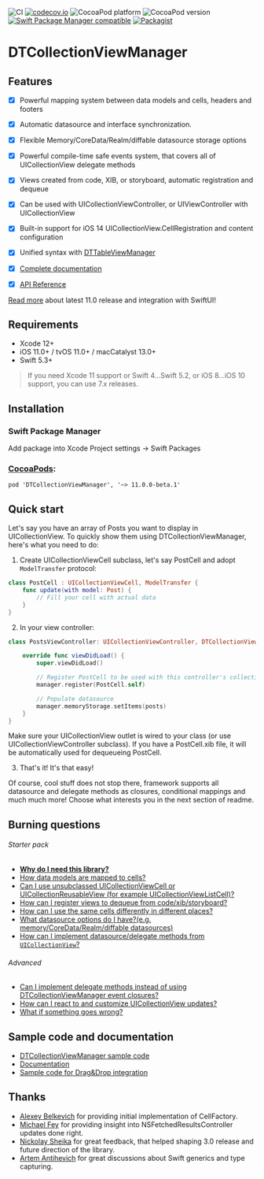 ![CI](https://github.com/DenTelezhkin/DTCollectionViewManager/workflows/CI/badge.svg)
[![codecov.io](http://codecov.io/github/DenTelezhkin/DTCollectionViewManager/coverage.svg?branch=main)](http://codecov.io/github/DenTelezhkin/DTCollectionViewManager?branch=main)
![CocoaPod platform](https://cocoapod-badges.herokuapp.com/p/DTCollectionViewManager/badge.svg)
![CocoaPod version](https://cocoapod-badges.herokuapp.com/v/DTCollectionViewManager/badge.svg)
[![Swift Package Manager compatible](https://img.shields.io/badge/Swift%20Package%20Manager-compatible-brightgreen.svg)](https://github.com/apple/swift-package-manager)
[![Packagist](https://img.shields.io/packagist/l/doctrine/orm.svg)]()

DTCollectionViewManager
================

## Features

- [x] Powerful mapping system between data models and cells, headers and footers
- [x] Automatic datasource and interface synchronization.
- [x] Flexible Memory/CoreData/Realm/diffable datasource storage options
- [x] Powerful compile-time safe events system, that covers all of UICollectionView delegate methods
- [x] Views created from code, XIB, or storyboard, automatic registration and dequeue
- [x] Can be used with UICollectionViewController, or UIViewController with UICollectionView
- [x] Built-in support for iOS 14 UICollectionView.CellRegistration and content configuration
- [x] Unified syntax with [DTTableViewManager](https://github.com/DenTelezhkin/DTTableViewManager)
- [x] [Complete documentation](Documentation)
- [x] [API Reference](https://dentelezhkin.github.io/DTCollectionViewManager/)


[Read more](https://dev.to/dentelezhkin/whats-new-in-dttableviewcollectionviewmanager-11-44co) about latest 11.0 release and integration with SwiftUI!

## Requirements

* Xcode 12+
* iOS 11.0+ / tvOS 11.0+ / macCatalyst 13.0+
* Swift 5.3+

> If you need Xcode 11 support or Swift 4...Swift 5.2, or iOS 8...iOS 10 support, you can use 7.x releases.

## Installation

### Swift Package Manager

Add package into Xcode Project settings -> Swift Packages

### [CocoaPods](http://www.cocoapods.org):

    pod 'DTCollectionViewManager', '~> 11.0.0-beta.1'

## Quick start

Let's say you have an array of Posts you want to display in UICollectionView. To quickly show them using DTCollectionViewManager, here's what you need to do:

1. Create UICollectionViewCell subclass, let's say PostCell and adopt `ModelTransfer` protocol:

```swift
class PostCell : UICollectionViewCell, ModelTransfer {
    func update(with model: Post) {
        // Fill your cell with actual data
    }
}
```

2. In your view controller:

```swift
class PostsViewController: UICollectionViewController, DTCollectionViewManageable {

    override func viewDidLoad() {
        super.viewDidLoad()

        // Register PostCell to be used with this controller's collection view
        manager.register(PostCell.self)

        // Populate datasource
        manager.memoryStorage.setItems(posts)
    }
}    
```

Make sure your UICollectionView outlet is wired to your class (or use UICollectionViewController subclass). If you have a PostCell.xib file, it will be automatically used for dequeueing PostCell.

3. That's it! It's that easy!

Of course, cool stuff does not stop there, framework supports all datasource and delegate methods as closures, conditional mappings and much much more! Choose what interests you in the next section of readme.

## Burning questions

###### Starter pack

* **[Why do I need this library?](Documentation/Why.md)**
* [How data models are mapped to cells?](Documentation/Mapping.md)
* [Can I use unsubclassed UICollectionViewCell or UICollectionReusableView (for example UICollectionViewListCell)?](Documentation/Mapping.md#without-modeltransfer)
* [How can I register views to dequeue from code/xib/storyboard?](Documentation/Registration.md)
* [How can I use the same cells differently in different places?](Documentation/Conditional%20mappings.md)
* [What datasource options do I have?(e.g. memory/CoreData/Realm/diffable datasources)](Documentation/Datasources.md)
* [How can I implement datasource/delegate methods from `UICollectionView`?](Documentation/Events.md)

###### Advanced

* [Can I implement delegate methods instead of using DTCollectionViewManager event closures?](Documentation/Events.md#can-i-still-use-delegate-methods)
* [How can I react to and customize UICollectionView updates?](Documentation/CollectionViewUpdater.md)
* [What if something goes wrong?](Documentation/Anomalies.md)

## Sample code and documentation

* [DTCollectionViewManager sample code](Example)
* [Documentation](Documentation)
* [Sample code for Drag&Drop integration](https://github.com/DenTelezhkin/DTDragAndDropExample)

## Thanks

* [Alexey Belkevich](https://github.com/belkevich) for providing initial implementation of CellFactory.
* [Michael Fey](https://github.com/MrRooni) for providing insight into NSFetchedResultsController updates done right.
* [Nickolay Sheika](https://github.com/hawk-ukr) for great feedback, that helped shaping 3.0 release and future direction of the library.
* [Artem Antihevich](https://github.com/sinarionn) for great discussions about Swift generics and type capturing.
